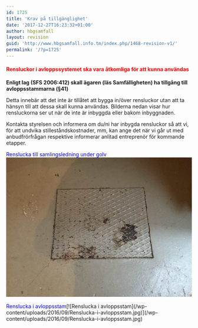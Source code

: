 ```yaml
---
id: 1725
title: 'Krav på tillgänglighet'
date: '2017-12-27T16:23:32+01:00'
author: hbgsamfall
layout: revision
guid: 'http://www.hbgsamfall.info.tm/index.php/1468-revision-v1/'
permalink: '/?p=1725'
---
```


#### <span style="color: #ff0000;">**Rensluckor i avloppssystemet ska vara åtkomliga för att kunna användas**</span>

**Enligt lag (SFS 2006:412) skall ägaren (läs Samfälligheten) ha tillgång till avloppsstammarna (§41)**

Detta innebär att det inte är tillåtet att bygga in/över rensluckor utan att ta hänsyn till att dessa skall kunna användas. Bilderna nedan visar hur rensluckorna ser ut när de inte är inbyggda eller bakom inbyggnaden.

Kontakta styrelsen och informera om du/ni har inbygda rensluckor så att vi, för att undvika stilleståndskostnader, mm, kan ange det när vi går ut med anbudfrörfrågan respektive informerar anlitad entreprenör för kommande etapper.

<span style="color: #0000ff;">Renslucka till samlingsledning under golv</span>[![Renslucka till samlingsledning under golv](/wp-content/uploads/2016/09/Renslucka-till-samlingsledning-under-golv.jpg)](/wp-content/uploads/2016/09/Renslucka-till-samlingsledning-under-golv.jpg)

<span style="color: #0000ff;">  
Renslucka i avloppsstam</span>[![Renslucka i avloppsstam](/wp-content/uploads/2016/09/Renslucka-i-avloppsstam.jpg)](/wp-content/uploads/2016/09/Renslucka-i-avloppsstam.jpg)